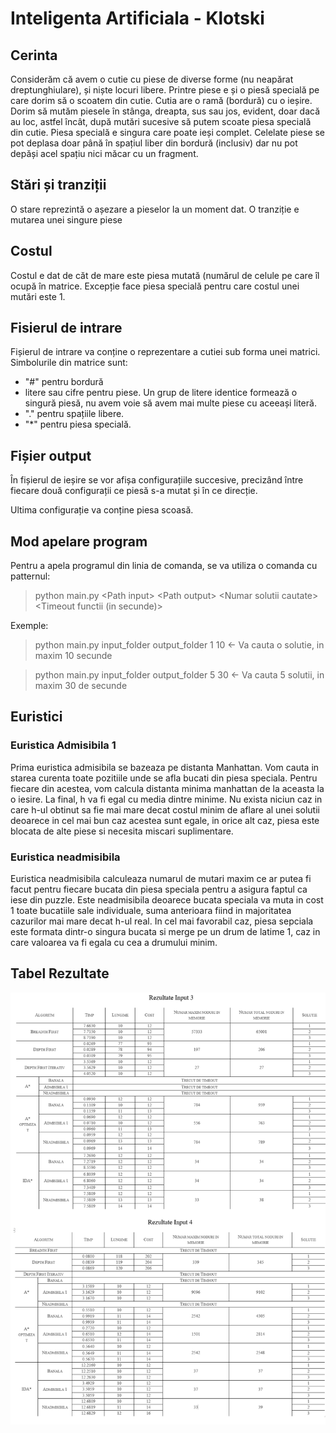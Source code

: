 # Inteligenta Artificiala - Klotski
## Cerinta
Considerăm că avem o cutie cu piese de diverse forme (nu neapărat dreptunghiulare), și niște locuri libere. Printre piese e și o piesă specială pe care dorim să o scoatem din cutie. Cutia are o ramă (bordură) cu o ieșire. Dorim să mutăm piesele în stânga, dreapta, sus sau jos, evident, doar dacă au loc, astfel încât, după mutări sucesive să putem scoate piesa specială din cutie. Piesa specială e singura care poate ieși complet. Celelate piese se pot deplasa doar până în spațiul liber din bordură (inclusiv) dar nu pot depăși acel spațiu nici măcar cu un fragment.
## Stări și tranziții
O stare reprezintă o așezare a pieselor la un moment dat.
O tranziție e mutarea unei singure piese
## Costul
Costul e dat de căt de mare este piesa mutată (numărul de celule pe care îl ocupă în matrice. Excepție face piesa specială pentru care costul unei mutări este 1.
## Fisierul de intrare
Fișierul de intrare va conține o reprezentare a cutiei sub forma unei matrici.
Simbolurile din matrice sunt:
* "#" pentru bordură
* litere sau cifre pentru piese. Un grup de litere identice formează o singură piesă, nu avem voie să avem mai multe piese cu aceeași literă.
* "." pentru spațiile libere.
* "*" pentru piesa specială.
## Fișier output
În fișierul de ieșire se vor afișa configurațiile succesive, precizând între fiecare două configurații ce piesă s-a mutat și în ce direcție.

Ultima configurație va conține piesa scoasă. 
## Mod apelare program
Pentru a apela programul din linia de comanda, se va utiliza o comanda cu patternul:
> python main.py \<Path input\> \<Path output\> \<Numar solutii cautate\> \<Timeout functii (in secunde)\>

Exemple:
> python main.py input_folder output_folder 1 10 <- Va cauta o solutie, in maxim 10 secunde

> python main.py input_folder output_folder 5 30 <- Va cauta 5 solutii, in maxim 30 de secunde

## Euristici
### Euristica Admisibila 1
Prima euristica admisibila se bazeaza pe distanta Manhattan. Vom cauta in starea curenta toate pozitiile unde se afla bucati din piesa speciala. Pentru fiecare din acestea, vom calcula distanta minima manhattan de la aceasta la o iesire. La final, h va fi egal cu media dintre minime. Nu exista niciun caz in care h-ul obtinut sa fie mai mare decat costul minim de aflare al unei solutii deoarece in cel mai bun caz acestea sunt egale, in orice alt caz, piesa este blocata de alte piese si necesita miscari suplimentare.
### Euristica neadmisibila
Euristica neadmisibila calculeaza numarul de mutari maxim ce ar putea fi facut pentru fiecare bucata din piesa speciala pentru a asigura faptul ca iese din puzzle. Este neadmisibila deoarece bucata speciala va muta in cost 1 toate bucatiile sale individuale, suma anterioara fiind in majoritatea cazurilor mai mare decat h-ul real. In cel mai favorabil caz, piesa sepciala este formata dintr-o singura bucata si merge pe un drum de latime 1, caz in care valoarea va fi egala cu cea a drumului minim.
## Tabel Rezultate
![Tabele Rezultate Input 3 si 4](Rezultate.png)
